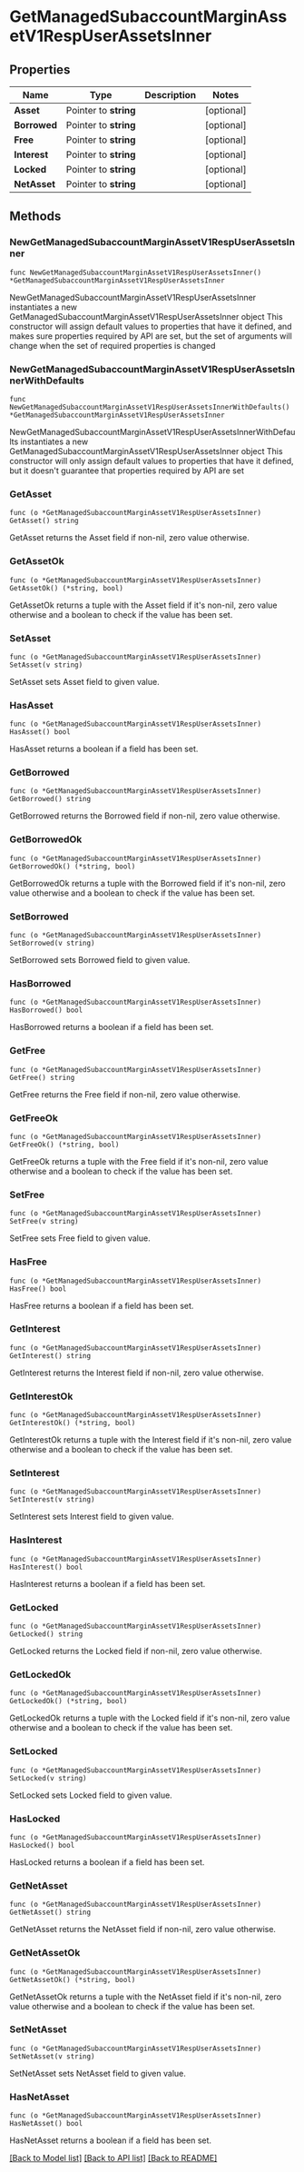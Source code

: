 # GetManagedSubaccountMarginAssetV1RespUserAssetsInner

## Properties

Name | Type | Description | Notes
------------ | ------------- | ------------- | -------------
**Asset** | Pointer to **string** |  | [optional] 
**Borrowed** | Pointer to **string** |  | [optional] 
**Free** | Pointer to **string** |  | [optional] 
**Interest** | Pointer to **string** |  | [optional] 
**Locked** | Pointer to **string** |  | [optional] 
**NetAsset** | Pointer to **string** |  | [optional] 

## Methods

### NewGetManagedSubaccountMarginAssetV1RespUserAssetsInner

`func NewGetManagedSubaccountMarginAssetV1RespUserAssetsInner() *GetManagedSubaccountMarginAssetV1RespUserAssetsInner`

NewGetManagedSubaccountMarginAssetV1RespUserAssetsInner instantiates a new GetManagedSubaccountMarginAssetV1RespUserAssetsInner object
This constructor will assign default values to properties that have it defined,
and makes sure properties required by API are set, but the set of arguments
will change when the set of required properties is changed

### NewGetManagedSubaccountMarginAssetV1RespUserAssetsInnerWithDefaults

`func NewGetManagedSubaccountMarginAssetV1RespUserAssetsInnerWithDefaults() *GetManagedSubaccountMarginAssetV1RespUserAssetsInner`

NewGetManagedSubaccountMarginAssetV1RespUserAssetsInnerWithDefaults instantiates a new GetManagedSubaccountMarginAssetV1RespUserAssetsInner object
This constructor will only assign default values to properties that have it defined,
but it doesn't guarantee that properties required by API are set

### GetAsset

`func (o *GetManagedSubaccountMarginAssetV1RespUserAssetsInner) GetAsset() string`

GetAsset returns the Asset field if non-nil, zero value otherwise.

### GetAssetOk

`func (o *GetManagedSubaccountMarginAssetV1RespUserAssetsInner) GetAssetOk() (*string, bool)`

GetAssetOk returns a tuple with the Asset field if it's non-nil, zero value otherwise
and a boolean to check if the value has been set.

### SetAsset

`func (o *GetManagedSubaccountMarginAssetV1RespUserAssetsInner) SetAsset(v string)`

SetAsset sets Asset field to given value.

### HasAsset

`func (o *GetManagedSubaccountMarginAssetV1RespUserAssetsInner) HasAsset() bool`

HasAsset returns a boolean if a field has been set.

### GetBorrowed

`func (o *GetManagedSubaccountMarginAssetV1RespUserAssetsInner) GetBorrowed() string`

GetBorrowed returns the Borrowed field if non-nil, zero value otherwise.

### GetBorrowedOk

`func (o *GetManagedSubaccountMarginAssetV1RespUserAssetsInner) GetBorrowedOk() (*string, bool)`

GetBorrowedOk returns a tuple with the Borrowed field if it's non-nil, zero value otherwise
and a boolean to check if the value has been set.

### SetBorrowed

`func (o *GetManagedSubaccountMarginAssetV1RespUserAssetsInner) SetBorrowed(v string)`

SetBorrowed sets Borrowed field to given value.

### HasBorrowed

`func (o *GetManagedSubaccountMarginAssetV1RespUserAssetsInner) HasBorrowed() bool`

HasBorrowed returns a boolean if a field has been set.

### GetFree

`func (o *GetManagedSubaccountMarginAssetV1RespUserAssetsInner) GetFree() string`

GetFree returns the Free field if non-nil, zero value otherwise.

### GetFreeOk

`func (o *GetManagedSubaccountMarginAssetV1RespUserAssetsInner) GetFreeOk() (*string, bool)`

GetFreeOk returns a tuple with the Free field if it's non-nil, zero value otherwise
and a boolean to check if the value has been set.

### SetFree

`func (o *GetManagedSubaccountMarginAssetV1RespUserAssetsInner) SetFree(v string)`

SetFree sets Free field to given value.

### HasFree

`func (o *GetManagedSubaccountMarginAssetV1RespUserAssetsInner) HasFree() bool`

HasFree returns a boolean if a field has been set.

### GetInterest

`func (o *GetManagedSubaccountMarginAssetV1RespUserAssetsInner) GetInterest() string`

GetInterest returns the Interest field if non-nil, zero value otherwise.

### GetInterestOk

`func (o *GetManagedSubaccountMarginAssetV1RespUserAssetsInner) GetInterestOk() (*string, bool)`

GetInterestOk returns a tuple with the Interest field if it's non-nil, zero value otherwise
and a boolean to check if the value has been set.

### SetInterest

`func (o *GetManagedSubaccountMarginAssetV1RespUserAssetsInner) SetInterest(v string)`

SetInterest sets Interest field to given value.

### HasInterest

`func (o *GetManagedSubaccountMarginAssetV1RespUserAssetsInner) HasInterest() bool`

HasInterest returns a boolean if a field has been set.

### GetLocked

`func (o *GetManagedSubaccountMarginAssetV1RespUserAssetsInner) GetLocked() string`

GetLocked returns the Locked field if non-nil, zero value otherwise.

### GetLockedOk

`func (o *GetManagedSubaccountMarginAssetV1RespUserAssetsInner) GetLockedOk() (*string, bool)`

GetLockedOk returns a tuple with the Locked field if it's non-nil, zero value otherwise
and a boolean to check if the value has been set.

### SetLocked

`func (o *GetManagedSubaccountMarginAssetV1RespUserAssetsInner) SetLocked(v string)`

SetLocked sets Locked field to given value.

### HasLocked

`func (o *GetManagedSubaccountMarginAssetV1RespUserAssetsInner) HasLocked() bool`

HasLocked returns a boolean if a field has been set.

### GetNetAsset

`func (o *GetManagedSubaccountMarginAssetV1RespUserAssetsInner) GetNetAsset() string`

GetNetAsset returns the NetAsset field if non-nil, zero value otherwise.

### GetNetAssetOk

`func (o *GetManagedSubaccountMarginAssetV1RespUserAssetsInner) GetNetAssetOk() (*string, bool)`

GetNetAssetOk returns a tuple with the NetAsset field if it's non-nil, zero value otherwise
and a boolean to check if the value has been set.

### SetNetAsset

`func (o *GetManagedSubaccountMarginAssetV1RespUserAssetsInner) SetNetAsset(v string)`

SetNetAsset sets NetAsset field to given value.

### HasNetAsset

`func (o *GetManagedSubaccountMarginAssetV1RespUserAssetsInner) HasNetAsset() bool`

HasNetAsset returns a boolean if a field has been set.


[[Back to Model list]](../README.md#documentation-for-models) [[Back to API list]](../README.md#documentation-for-api-endpoints) [[Back to README]](../README.md)


